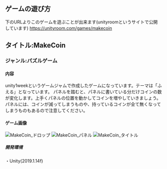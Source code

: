 
## ゲームの遊び方
下のURLよりこのゲームを遊ぶことが出来ます(unityroomというサイトで公開しています)
https://unityroom.com/games/makecoin

## タイトル:MakeCoin
### ジャンル:パズルゲーム

#### 内容
unity1weekというゲームジャムで作成したゲームになっています。テーマは「ふえる」となっています。
パネルを踏むと、パネルに書いている分だけコインの数が変化します。上手くパネルの位置を動かしてコインを増やしていきましょう。  
パネルには、コインが減ってしまうものや、持っているコインが全て無くなってしまうものもあるので注意してください。

#### ゲーム画像  
![MakeCoin_ドロップ](https://user-images.githubusercontent.com/45326553/106385444-b7753480-6413-11eb-937a-2939fe5c82c2.png)
![MakeCoin_パネル](https://user-images.githubusercontent.com/45326553/106385446-b80dcb00-6413-11eb-89dd-c1f71db92c2e.png)
![MakeCoin_タイトル](https://user-images.githubusercontent.com/45326553/106385447-b8a66180-6413-11eb-9f05-e87b889cc8ac.png)

  ##### 開発環境
  ・Unity(2019.1.14f)  
